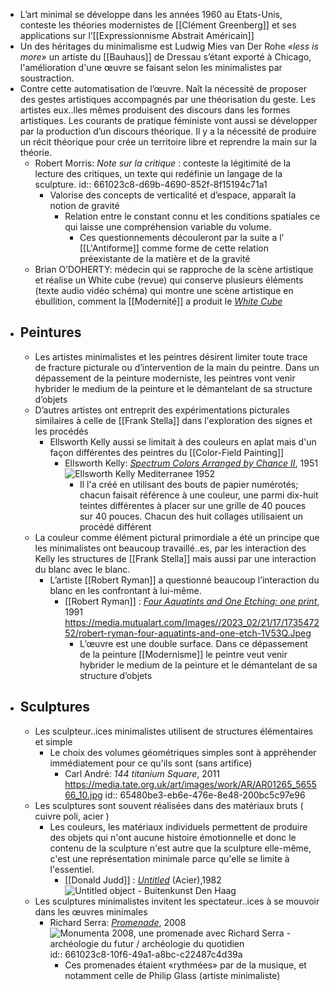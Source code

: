 - L’art minimal se développe dans les années 1960 au Etats-Unis, conteste les théories modernistes de [[Clément Greenberg]] et ses applications sur l’[[Expressionnisme Abstrait Américain]]
- Un des héritages du minimalisme est Ludwig Mies van Der Rohe *«less is more»* un artiste du [[Bauhaus]] de Dressau s’étant exporté à Chicago, l'amélioration d'une œuvre se faisant selon les minimalistes par soustraction.
- Contre cette automatisation de l’œuvre. Naît la nécessité de proposer des gestes artistiques accompagnés par une théorisation du geste. Les artistes eux..lles mêmes produisent des discours dans les formes artistiques. Les courants de pratique féministe vont aussi se développer par la production d’un discours théorique. Il y a la nécessité de produire un récit théorique pour crée un territoire libre et reprendre la main sur la théorie.
	- Robert Morris: *Note sur la critique* : conteste la légitimité de la lecture des critiques, un texte qui redéfinie un langage de la sculpture.
	  id:: 661023c8-d69b-4690-852f-8f15194c71a1
		- Valorise des concepts de verticalité et d’espace, apparaît la notion de gravité
			- Relation entre le constant connu et les conditions spatiales ce qui laisse une compréhension variable du volume.
				- Ces questionnements découleront par la suite a l' [[L'Antiforme]] comme forme de cette relation préexistante de la matière et de la gravité
	- Brian O’DOHERTY: médecin qui se rapproche de la scène artistique et réalise un White cube (revue) qui conserve plusieurs éléments (texte audio vidéo schéma) qui montre une scène artistique en ébullition, comment la [[Modernité]] a produit le [*White Cube*](https://www.lespressesdureel.com/ouvrage.php?id=1423&menu=0)
- ## Peintures
	- Les artistes minimalistes et les peintres désirent limiter toute trace de fracture picturale ou d’intervention de la main du peintre. Dans un  dépassement de la peinture moderniste, les peintres vont venir hybrider le medium de la peinture et le démantelant de sa structure d’objets
	- D’autres artistes ont entreprit des expérimentations picturales similaires à celle de [[Frank Stella]] dans l'exploration des signes et les procédés
		- Ellsworth Kelly aussi se limitait à des couleurs en aplat mais d'un façon différentes des peintres du [[Color-Field Painting]]
			- Ellsworth Kelly: [*Spectrum Colors Arranged by Chance II*](https://www.tate.org.uk/tate-etc/issue-16-summer-2009/sixty-years-full-intensity), 1951 ![Ellsworth Kelly Mediterranee 1952](https://media.tate.org.uk/aztate-prd-ew-dg-wgtail-st1-ctr-data/images/ellsworth-kelly-mediterrane_0.width-340.jpg)
				- Il l'a créé en utilisant des bouts de papier numérotés; chacun faisait référence à une couleur, une parmi dix-huit teintes différentes à placer sur une grille de 40 pouces sur 40 pouces. Chacun des huit collages utilisaient un procédé différent
	- La couleur comme élément pictural primordiale a été un principe que les minimalistes ont beaucoup travaillé..es, par les interaction des Kelly les structures de [[Frank Stella]] mais aussi par une interaction du blanc avec le blanc.
		- L’artiste [[Robert Ryman]] a questionné beaucoup l’interaction du blanc en les confrontant à lui-même.
			- [[Robert Ryman]] : [*Four Aquatints and One Etching: one print*](https://www.artnet.fr/artistes/robert-ryman/four-aquatints-and-one-etching-one-print-xPw1yzwygPtfgZ0K0UvDOQ2), 1991 https://media.mutualart.com/Images//2023_02/21/17/173547252/robert-ryman-four-aquatints-and-one-etch-1V53Q.Jpeg
				- L’œuvre est une double surface. Dans ce dépassement de la peinture [[Modernisme]] le peintre veut venir hybrider le medium de la peinture et le démantelant de sa structure d’objets
- ## Sculptures
	- Les sculpteur..ices minimalistes utilisent de structures élémentaires et simple
		- Le choix des volumes géométriques simples sont à appréhender immédiatement pour ce qu'ils sont (sans artifice)
			- Carl André: *144 titanium Square*, 2011 https://media.tate.org.uk/art/images/work/AR/AR01265_565566_10.jpg
			  id:: 65480be3-eb6e-476e-8e48-200bc5c97e96
	- Les sculptures sont souvent réalisées dans des matériaux bruts ( cuivre poli, acier )
		- Les couleurs, les matériaux individuels permettent de produire des objets qui n'ont aucune histoire émotionnelle et donc le contenu de la sculpture n'est autre que la sculpture elle-même, c'est une représentation minimale parce qu'elle se limite à l'essentiel.
			- [[Donald Judd]] : [*Untitled*](https://bkdh.nl/en/kunstwerken/untitled-object/) (Acier),1982 ![Untitled object - Buitenkunst Den Haag](https://bkdh.nl/app/uploads/2021/06/DH500_06.jpg)
	- Les sculptures minimalistes invitent les spectateur..ices à se mouvoir dans les œuvres minimales
		- Richard Serra: [*Promenade*](https://www.paris-art.com/monumenta-2008-promenade/), 2008 ![Monumenta 2008, une promenade avec Richard Serra - archéologie du futur /  archéologie du quotidien](https://idata.over-blog.com/0/41/70/57/Exposition/Promenade--installation-de--Richard-Serra---Monumenta-2.jpg)
		  id:: 661023c8-10f6-49a1-a8bc-c22487c4d39a
			- Ces promenades étaient «rythmées» par de la musique, et notamment celle de Philip Glass (artiste minimaliste)